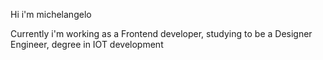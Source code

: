 Hi i'm michelangelo

Currently i'm working as a Frontend developer, studying to be a Designer Engineer, degree in IOT development

